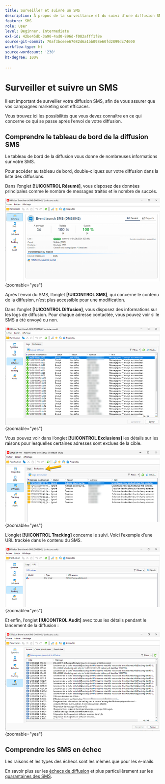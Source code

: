 ```yaml
---
title: Surveiller et suivre un SMS
description: À propos de la surveillance et du suivi d’une diffusion SMS
feature: SMS
role: User
level: Beginner, Intermediate
exl-id: 42be45db-3a90-4ad0-896d-f082afff1f8e
source-git-commit: 70af3bceee67082d6a1bb098e60fd2899dc74600
workflow-type: ht
source-wordcount: '230'
ht-degree: 100%

---
```


# Surveiller et suivre un SMS

Il est important de surveiller votre diffusion SMS, afin de vous assurer que vos campagnes marketing sont efficaces.

Vous trouvez ici les possibilités que vous devez connaître en ce qui concerne ce qui se passe après l’envoi de votre diffusion.

## Comprendre le tableau de bord de la diffusion SMS

Le tableau de bord de la diffusion vous donne de nombreuses informations sur votre SMS.

Pour accéder au tableau de bord, double-cliquez sur votre diffusion dans la liste des diffusions.

Dans l’onglet **[!UICONTROL Résumé]**, vous disposez des données principales comme le nombre de messages traités et le nombre de succès.

![](assets/sms_summary.png){zoomable="yes"}

Après l’envoi du SMS, l’onglet **[!UICONTROL SMS]**, qui concerne le contenu de la diffusion, n’est plus accessible pour une modification.

Dans l’onglet **[!UICONTROL Diffusion]**, vous disposez des informations sur les logs de diffusion. Pour chaque adresse contactée, vous pouvez voir si le SMS a été envoyé ou non.

![](assets/sms_deliverylogs.png){zoomable="yes"}

Vous pouvez voir dans l’onglet **[!UICONTROL Exclusions]** les détails sur les raisons pour lesquelles certaines adresses sont exclues de la cible.

![](assets/sms_exclusions.png){zoomable="yes"}

L’onglet **[!UICONTROL Tracking]** concerne le suivi. Voici l’exemple d’une URL trackée dans le contenu du SMS.

![](assets/sms_trackinglogs.png){zoomable="yes"}

Et enfin, l’onglet **[!UICONTROL Audit]** avec tous les détails pendant le lancement de la diffusion :

![](assets/sms_audit.png){zoomable="yes"}

## Comprendre les SMS en échec

Les raisons et les types des échecs sont les mêmes que pour les e-mails.

En savoir plus sur les [échecs de diffusion](../delivery-failures.md) et plus particulièrement sur les [quarantaines des SMS](../delivery-failures.md#sms-quarantines).

